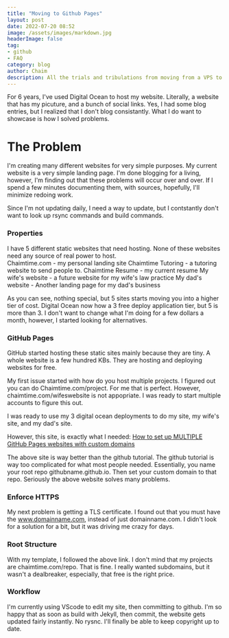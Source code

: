 ```yaml
---
title: "Moving to Github Pages"
layout: post
date: 2022-07-20 08:52
image: /assets/images/markdown.jpg
headerImage: false
tag:
- github
- FAQ
category: blog
author: Chaim
description: All the trials and tribulations from moving from a VPS to Github pages
---
```




For 6 years, I've used Digital Ocean to host my website. Literally, a website that has my picuture, and a bunch of social links. Yes, I had some blog entries, but I realized that I don't blog consistantly. What I do want to showcase is how I solved problems. 

# The Problem
I'm creating many different websites for very simple purposes. My current website is a very simple landing page. I'm done blogging for a living, however, I'm finding out that these problems will occur over and over. If I spend a few minutes documenting them, with sources, hopefully, I'll minimize redoing work. 

Since I'm not updating daily, I need a way to update, but I contstantly don't want to look up rsync commands and build commands. 

### Properties
I have 5 different static websites that need hosting. None of these websites need any source of real power to host. <br>
Chaimtime.com - my personal landing site
Chaimtime Tutoring - a tutoring website to send people to. 
Chaimtime Resume - my current resume
My wife's website - a future website for my wife's law practice
My dad's website - Another landing page for my dad's business

As you can see, nothing special, but 5 sites starts moving you into a higher tier of cost. Digital Ocean now how a 3 free deploy application tier, but 5 is more than 3. I don't want to change what I'm doing for a few dollars a month, however, I started looking for alternatives. 

### GitHub Pages
GitHub started hosting these static sites mainly because they are tiny. A whole website is a few hundred KBs. They are hosting and deploying websites for free. 

My first issue started with how do you host multiple projects. I figured out you can do Chaimtime.com/project. For me that is perfect. However, chaimtime.com/wifeswebsite is not appopriate. I was ready to start multiple accounts to figure this out.

I was ready to use my 3 digital ocean deployments to do my site, my wife's site, and my dad's site. 

However, this site, is exactly what I needed:  [How to set up MULTIPLE GitHub Pages websites with custom domains](https://deanattali.com/blog/multiple-github-pages-domains/)

The above site is way better than the github tutorial. The github tutorial is way too complicated for what most people needed. Essentially, you name your root repo githubname.github.io. Then set your custom domain to that repo. Seriously the above website solves many problems.

### Enforce HTTPS
My next problem is getting a TLS certificate. I found out that you must have the www.domainname.com, instead of just domainname.com. I didn't look for a solution for a bit, but it was driving me crazy for days. 

### Root Structure
With my template, I followed the above link. I don't mind that my projects are chaimtime.com/repo. That is fine. I really wanted subdomains, but it wasn't a dealbreaker, especially, that free is the right price. 

### Workflow
I'm currently using VScode to edit my site, then committing to github. I'm so happy that as soon as build with Jekyll, then commit, the website gets updated fairly instantly. No rysnc. I'll finally be able to keep copyright up to date. 
